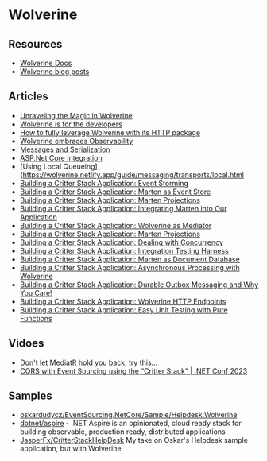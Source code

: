 # Wolverine

## Resources
- [Wolverine Docs](https://wolverine.netlify.app/)
- [Wolverine blog posts](https://jeremydmiller.com/?s=Wolverine)

## Articles
- [Unraveling the Magic in Wolverine](https://jeremydmiller.com/2023/10/02/unraveling-the-magic-in-wolverine/)
- [Wolverine is for the developers](https://timdeschryver.dev/blog/wolverine-is-for-the-developers)
- [How to fully leverage Wolverine with its HTTP package](https://timdeschryver.dev/blog/how-to-fully-leverage-wolverine-with-its-http-package)
- [Wolverine embraces Observability](https://timdeschryver.dev/blog/wolverine-embraces-observability)
- [Messages and Serialization](https://wolverine.netlify.app/guide/messages.html)
- [ASP.Net Core Integration](https://wolverine.netlify.app/guide/http/integration.html)
- [Using Local Queueing](https://wolverine.netlify.app/guide/messaging/transports/local.html
- [Building a Critter Stack Application: Event Storming](https://jeremydmiller.com/2023/11/28/building-a-critter-stack-application-event-storming/)
- [Building a Critter Stack Application: Marten as Event Store](https://jeremydmiller.com/2023/11/29/building-a-critter-stack-application-marten-as-event-store/)
- [Building a Critter Stack Application: Marten Projections](https://jeremydmiller.com/2023/11/30/building-a-critter-stack-application-marten-projections/)
- [Building a Critter Stack Application: Integrating Marten into Our Application](https://jeremydmiller.com/2023/12/01/building-a-critter-stack-application-integrating-marten-into-our-application/)
- [Building a Critter Stack Application: Wolverine as Mediator](https://jeremydmiller.com/2023/12/03/building-a-critter-stack-application-wolverine-as-mediator/)
- [Building a Critter Stack Application: Marten Projections](https://jeremydmiller.com/2023/11/30/building-a-critter-stack-application-marten-projections/)
- [Building a Critter Stack Application: Dealing with Concurrency](https://jeremydmiller.com/2023/12/05/building-a-critter-stack-application-dealing-with-concurrency/)
- [Building a Critter Stack Application: Integration Testing Harness](https://jeremydmiller.com/2023/12/12/building-a-critter-stack-application-integration-testing-harness/)
- [Building a Critter Stack Application: Marten as Document Database](https://jeremydmiller.com/2023/12/13/building-a-critter-stack-application-marten-as-document-database/)
- [Building a Critter Stack Application: Asynchronous Processing with Wolverine](https://jeremydmiller.com/2023/12/14/building-a-critter-stack-application-asynchronous-processing-with-wolverine/)
- [Building a Critter Stack Application: Durable Outbox Messaging and Why You Care!](https://jeremydmiller.com/2023/12/28/building-a-critter-stack-application-durable-outbox-messaging-and-why-you-care/)
- [Building a Critter Stack Application: Wolverine HTTP Endpoints](https://jeremydmiller.com/2024/01/09/building-a-critter-stack-application-wolverine-http-endpoints/)
- [Building a Critter Stack Application: Easy Unit Testing with Pure Functions](https://jeremydmiller.com/2024/01/10/building-a-critter-stack-application-easy-unit-testing-with-pure-functions/)
## Vidoes
- [Don't let MediatR hold you back, try this...](https://www.youtube.com/watch?v=YlG3bnJ7yCc)
- [CQRS with Event Sourcing using the “Critter Stack” | .NET Conf 2023](https://www.youtube.com/watch?v=KousO1UsHYM)

## Samples
- [oskardudycz/EventSourcing.NetCore/Sample/Helpdesk.Wolverine](https://github.com/oskardudycz/EventSourcing.NetCore/tree/helpdesk_wolverine/Sample/Helpdesk.Wolverine)
- [dotnet/aspire](https://github.com/dotnet/aspire) - .NET Aspire is an opinionated, cloud ready stack for building observable, production ready, distributed applications
- [JasperFx/CritterStackHelpDesk](https://github.com/JasperFx/CritterStackHelpDesk) My take on Oskar's Helpdesk sample application, but with Wolverine